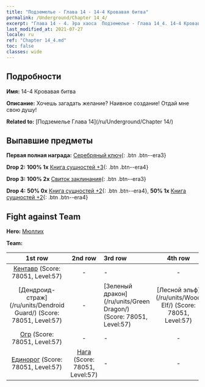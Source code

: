 ```yaml
---
title: "Подземелье - Глава 14 - 14-4 Кровавая битва"
permalink: /Underground/Chapter 14_4/
excerpt: "Глава 14 - 4. Эра хаоса  Подземелье - Глава 14_4. 14-4 Кровавая битва"
last_modified_at: 2021-07-27
locale: ru
ref: "Chapter 14_4.md"
toc: false
classes: wide
---
```


## Подробности

 **Имя:** 14-4 Кровавая битва

 **Описание:** Хочешь загадать желание? Наивное создание! Отдай мне свою душу!

 **Related to:** [Подземелье Глава 14](/ru/Underground/Chapter 14/)

## Выпавшие предметы

 **Первая полная награда:** [Серебряный ключ](/ItemsRU/con_693/){: .btn .btn--era3}

 **Drop 2:** **100% 1x** [Книга сущностей +3](/ItemsRU/mat_60/){: .btn .btn--era4}

 **Drop 3:** **100% 2x** [Свиток заклинания](/ItemsRU/con_694/){: .btn .btn--era3}

 **Drop 4:** **50% 0x** [Книга сущностей +2](/ItemsRU/mat_53/){: .btn .btn--era4}, **50% 1x** [Книга сущностей +2](/ItemsRU/mat_53/){: .btn .btn--era4}


## Fight against Team
 **Hero:** [Мюллих](/ru/heroes/Mullich/)

 **Team:**


  | 1st row | 2nd row | 3rd row | 4th row |
  |:----:|:----:|:----|:----:|
  | [Кентавр](/ru/units/Centaur/) (Score: 78051, Level:57)  | - | - | - |
  | [Дендроид-страж](/ru/units/Dendroid Guard/) (Score: 78051, Level:57)  | - | [Зеленый дракон](/ru/units/Green Dragon/) (Score: 78051, Level:57)  | [Лесной эльф](/ru/units/Wood Elf/) (Score: 78051, Level:57)  |
  | [Огр](/ru/units/Ogre/) (Score: 78051, Level:57)  | - | - | - |
  | [Единорог](/ru/units/Unicorn/) (Score: 78051, Level:57)  | [Нага](/ru/units/Naga/) (Score: 78051, Level:57)  | - | - |



